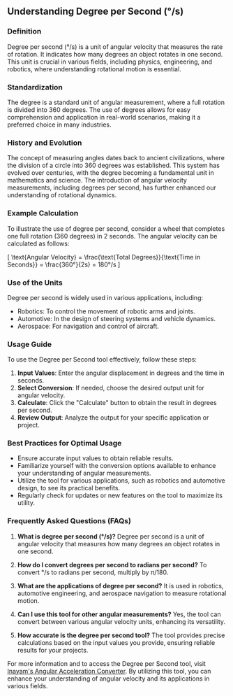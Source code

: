 ## Understanding Degree per Second (°/s)

### Definition
Degree per second (°/s) is a unit of angular velocity that measures the rate of rotation. It indicates how many degrees an object rotates in one second. This unit is crucial in various fields, including physics, engineering, and robotics, where understanding rotational motion is essential.

### Standardization
The degree is a standard unit of angular measurement, where a full rotation is divided into 360 degrees. The use of degrees allows for easy comprehension and application in real-world scenarios, making it a preferred choice in many industries.

### History and Evolution
The concept of measuring angles dates back to ancient civilizations, where the division of a circle into 360 degrees was established. This system has evolved over centuries, with the degree becoming a fundamental unit in mathematics and science. The introduction of angular velocity measurements, including degrees per second, has further enhanced our understanding of rotational dynamics.

### Example Calculation
To illustrate the use of degree per second, consider a wheel that completes one full rotation (360 degrees) in 2 seconds. The angular velocity can be calculated as follows:

\[
\text{Angular Velocity} = \frac{\text{Total Degrees}}{\text{Time in Seconds}} = \frac{360°}{2s} = 180°/s
\]

### Use of the Units
Degree per second is widely used in various applications, including:
- Robotics: To control the movement of robotic arms and joints.
- Automotive: In the design of steering systems and vehicle dynamics.
- Aerospace: For navigation and control of aircraft.

### Usage Guide
To use the Degree per Second tool effectively, follow these steps:
1. **Input Values**: Enter the angular displacement in degrees and the time in seconds.
2. **Select Conversion**: If needed, choose the desired output unit for angular velocity.
3. **Calculate**: Click the "Calculate" button to obtain the result in degrees per second.
4. **Review Output**: Analyze the output for your specific application or project.

### Best Practices for Optimal Usage
- Ensure accurate input values to obtain reliable results.
- Familiarize yourself with the conversion options available to enhance your understanding of angular measurements.
- Utilize the tool for various applications, such as robotics and automotive design, to see its practical benefits.
- Regularly check for updates or new features on the tool to maximize its utility.

### Frequently Asked Questions (FAQs)

1. **What is degree per second (°/s)?**
   Degree per second is a unit of angular velocity that measures how many degrees an object rotates in one second.

2. **How do I convert degrees per second to radians per second?**
   To convert °/s to radians per second, multiply by π/180.

3. **What are the applications of degree per second?**
   It is used in robotics, automotive engineering, and aerospace navigation to measure rotational motion.

4. **Can I use this tool for other angular measurements?**
   Yes, the tool can convert between various angular velocity units, enhancing its versatility.

5. **How accurate is the degree per second tool?**
   The tool provides precise calculations based on the input values you provide, ensuring reliable results for your projects.

For more information and to access the Degree per Second tool, visit [Inayam's Angular Acceleration Converter](https://www.inayam.co/unit-converter/angular_acceleration). By utilizing this tool, you can enhance your understanding of angular velocity and its applications in various fields.